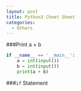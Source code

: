 ```yaml
---
layout: post
title: Python3 Cheet Sheet
categories:
  - Others
---
```

###Print a + b
```python
if __name__ == '__main__':
    a = int(input())
    b = int(input())
    print(a + b)
```
###`if` Statement
